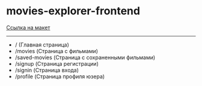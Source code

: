 # movies-explorer-frontend
[Ссылка на макет](https://www.figma.com/file/6FMWkB94wE7KTkcCgUXtnC/Дипломный-проект?type=design&node-id=1-7266&mode=design)
____
+ / (Главная страница)
+ /movies (Страница с фильмами)
+ /saved-movies (Страница с сохраненными фильмами)
+ /signup (Страница регистрации)
+ /signin (Страница входа)
+ /profile (Страница профиля юзера)
